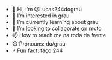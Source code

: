 - 👋 Hi, I’m @Lucas244dograu
- 👀 I’m interested in grau
- 🌱 I’m currently learning about grau
- 💞️ I’m looking to collaborate on moto
- 📫 How to reach me na roda da frente
- 😄 Pronouns: du/grau
- ⚡ Fun fact: faço 244

<!---
Lucas244dograu/Lucas244dograu is a ✨ special ✨ repository because its `README.md` (this file) appears on your GitHub profile.
You can click the Preview link to take a look at your changes.
--->
